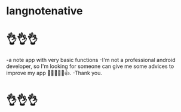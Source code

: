 # langnotenative
# 👌👌👌
  -a note app with very basic functions
  -I'm not a professional android developer, so I'm looking for someone can give me some advices to improve my app 🙏🙏🙏🙏🙏👍.
  -Thank you.
  
# 👌👌👌
